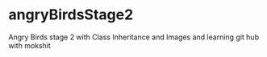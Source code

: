 # angryBirdsStage2
Angry Birds stage 2 with Class Inheritance and Images and learning git hub with mokshit

